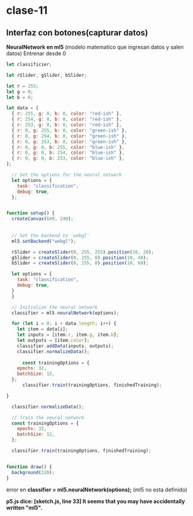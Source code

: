 # clase-11

## **Interfaz con botones(capturar datos)**

**NeuralNetwork en ml5** (modelo matematico que ingresan datos y salen datos)
Entrenar desde 0

```Javascript
let classificier;

let rSlider, gSlider, bSlider;

let r = 255;
let g = 0;
let b = 0;

let data = [
  { r: 255, g: 0, b: 0, color: "red-ish" },
  { r: 254, g: 0, b: 0, color: "red-ish" },
  { r: 253, g: 0, b: 0, color: "red-ish" },
  { r: 0, g: 255, b: 0, color: "green-ish" },
  { r: 0, g: 254, b: 0, color: "green-ish" },
  { r: 0, g: 253, b: 0, color: "green-ish" },
  { r: 0, g: 0, b: 255, color: "blue-ish" },
  { r: 0, g: 0, b: 254, color: "blue-ish" },
  { r: 0, g: 0, b: 253, color: "blue-ish" },
];

  // Set the options for the neural network
  let options = {
    task: "classification",
    debug: true,
  };


function setup() {
  createCanvas(640, 240);
  
  
  // Set the backend to 'webgl'
  ml5.setBackend("webgl");

  rSlider = createSlider(0, 255, 255).position(10, 20);
  gSlider = createSlider(0, 255, 0).position(10, 40);
  bSlider = createSlider(0, 255, 0).position(10, 60);

  let options = {
    task: "classification",
    debug: true,
  }
  }

  // Initialize the neural network
  classifier = ml5.neuralNetwork(options);

  for (let i = 0; i < data.length; i++) {
    let item = data[i];
    let inputs = [item.r, item.g, item.b];
    let outputs = [item.color];
    classifier.addData(inputs, outputs);
    classifier.normalizeData();
    
      const trainingOptions = {
    epochs: 32,
    batchSize: 12,
  };
      classifier.train(trainingOptions, finishedTraining);

}

  classifier.normalizeData();

  // Train the neural network
  const trainingOptions = {
    epochs: 32,
    batchSize: 12,
  };

  classifier.train(trainingOptions, finishedTraining);


function draw() {
  background(220);
}
```

error en **classifier = ml5.neuralNetwork(options);** (ml5 no esta definido)

**p5.js dice: [sketch.js, line 33] It seems that you may have accidentally written "ml5".**
